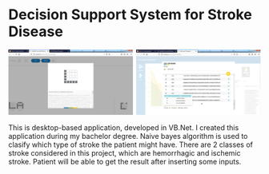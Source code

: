 # Decision Support System for Stroke Disease
![snapshot](https://github.com/enggardwiprihastomo/Hopfield-and-MLP-Neural-Network/blob/master/snapshots.png)

This is desktop-based application, developed in VB.Net. I created this application during my bachelor degree. Naive bayes algorithm is used to clasify which type of stroke the patient might have. There are 2 classes of stroke considered in this project, which are hemorrhagic and ischemic stroke.
Patient will be able to get the result after inserting some inputs.
